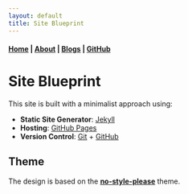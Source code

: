 ```yaml
---
layout: default
title: Site Blueprint
---
```


#### [Home](/) | [About](/about/) | [Blogs](/pages/blogs.md) | [GitHub](https://github.com/tanvincible)

# Site Blueprint

This site is built with a minimalist approach using:

- **Static Site Generator**: [Jekyll](https://jekyllrb.com/)
- **Hosting**: [GitHub Pages](https://pages.github.com/)
- **Version Control**: [Git](https://git-scm.com/) + [GitHub](https://github.com/)

## Theme

The design is based on the [**no-style-please**](https://github.com/riggraz/no-style-please) theme.
